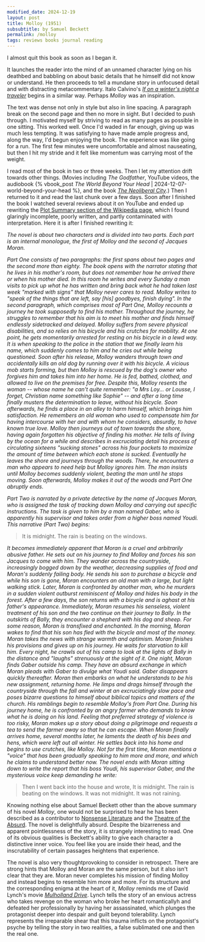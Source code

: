 ```yaml
---
modified_date: 2024-12-19
layout: post
title: Molloy (1951)
subsubtitle: by Samuel Beckett
permalink: /molloy
tags: reviews books journal reading
---
```


I almost quit this book as soon as I began it.
<!--more-->
It launches the reader into the mind of an unnamed character lying on his deathbed and babbling on about basic details that he himself did not know or understand.
He then proceeds to tell a mundane story in unfocused detail and with distracting metacommentary.
Italo Calvino's [_If on a winter's night a traveler_](https://en.wikipedia.org/wiki/If_on_a_winter's_night_a_traveler) begins in a similar way.
Perhaps _Molloy_ was an inspiration.

The text was dense not only in style but also in line spacing.
A paragraph break on the second page and then no more in sight.
But I decided to push through.
I motivated myself by striving to read as many pages as possible in one sitting.
This worked well.
Once I'd waded in far enough, giving up was much less tempting.
It was satisfying to have made ample progress and, along the way, I'd begun enjoying the book.
The experience was like going for a run.
The first few minutes were uncomfortable and almost nauseating, but then I hit my stride and it felt like momentum was carrying most of the weight.

I read most of the book in two or three weeks.
Then I let my attention drift towards other things.
(Movies including _The Godfather_, YouTube videos, the audiobook {% vbook_post _The World Beyond Your Head_ | 2024-12-07-world-beyond-your-head %}, and the book [_The Neoliberal City_](https://www.cornellpress.cornell.edu/book/9780801473036/the-neoliberal-city/).)
Then I returned to it and read the last chunk over a few days.
Soon after I finished the book I watched several reviews about it on YouTube and ended up rewriting the [Plot Summary section of the Wikipedia page](https://en.wikipedia.org/wiki/Molloy_(novel)), which I found glaringly incomplete, poorly written, and partly contaminated with interpretation.
Here it is after I finished rewriting it:

_The novel is about two characters and is divided into two parts. Each part is an internal monologue, the first of Molloy and the second of Jacques Moran._

_Part One consists of two paragraphs: the first spans about two pages and the second more than eighty. The book opens with the narrator stating that he lives in his mother's room, but does not remember how he arrived there or when his mother died. In this room he writes and every Sunday a man visits to pick up what he has written and bring back what he had taken last week "marked with signs" that Molloy never cares to read. Molloy writes to "speak of the things that are left, say [his] goodbyes, finish dying". In the second paragraph, which comprises most of Part One, Molloy recounts a journey he took supposedly to find his mother. Throughout the journey, he struggles to remember that his aim is to meet his mother and finds himself endlessly sidetracked and delayed. Molloy suffers from severe physical disabilities, and so relies on his bicycle and his crutches for mobility. At one point, he gets momentarily arrested for resting on his bicycle in a lewd way. It is when speaking to the police in the station that we finally learn his name, which suddenly comes to him and he cries out while being questioned. Soon after his release, Molloy wanders through town and accidentally kills an old dog by running over it with his bicycle. A vicious mob starts forming, but then Molloy is rescued by the dog's owner who forgives him and takes him into her home. He is fed, bathed, clothed, and allowed to live on the premises for free. Despite this, Molloy resents the woman -- whose name he can't quite remember: "a Mrs Loy... or Lousse, I forget, Christian name something like Sophie" -- and after a long time finally musters the determination to leave, without his bicycle. Soon afterwards, he finds a place in an alley to harm himself, which brings him satisfaction. He remembers an old woman who used to compensate him for having intercourse with her and with whom he considers, absurdly, to have known true love. Molloy then journeys out of town towards the shore, having again forgotten his objective of finding his mother. He tells of living by the ocean for a while and describes in excruciating detail his process of circulating sixteens "sucking stones" across his four pockets to maximize the amount of time between which each stone is sucked. Eventually he leaves the shore and journeys through the woods. There, he encounters a man who appears to need help but Molloy ignores him. The man insists until Molloy becomes suddenly violent, beating the man until he stops moving. Soon afterwards, Molloy makes it out of the woods and Part One abruptly ends._

_Part Two is narrated by a private detective by the name of Jacques Moran, who is assigned the task of tracking down Molloy and carrying out specific instructions. The task is given to him by a man named Gaber, who is apparently his supervisor and takes order from a higher boss named Youdi. This narrative (Part Two) begins:_

> It is midnight. The rain is beating on the windows.

_It becomes immediately apparent that Moran is a cruel and arbitrarily abusive father. He sets out on his journey to find Molloy and forces his son Jacques to come with him. They wander across the countryside, increasingly bogged down by the weather, decreasing supplies of food and Moran's suddenly failing body. He sends his son to purchase a bicycle and while his son is gone, Moran encounters an old man with a large, but light walking stick. Later, Moran is confronted by another man, who he murders in a sudden violent outburst reminiscent of Molloy and hides his body in the forest. After a few days, the son returns with a bicycle and is aghast at his father's appearance. Immediately, Moran resumes his senseless, violent treatment of his son and the two continue on their journey to Bally. In the outskirts of Bally, they encounter a shepherd with his dog and sheep. For some reason, Moran is transfixed and enchanted. In the morning, Moran wakes to find that his son has fled with the bicycle and most of the money. Moran takes the news with strange warmth and optimism. Moran finishes his provisions and gives up on his journey. He waits for starvation to kill him. Every night, he crawls out of his camp to look at the lights of Bally in the distance and "laughs" strenuously at the sight of it. One night, Moran finds Gaber outside his camp. They have an absurd exchange in which Moran pleads with Gaber to divulge what Youdi said. Gaber disappears quickly thereafter. Moran then embarks on what he understands to be his new assignment, returning home. He limps and drags himself through the countryside through the fall and winter at an excruciatingly slow pace and poses bizarre questions to himself about biblical topics and matters of the church. His ramblings begin to resemble Molloy's from Part One. During his journey home, he is confronted by an angry farmer who demands to know what he is doing on his land. Feeling that preferred strategy of violence is too risky, Moran makes up a story about doing a pilgrimage and requests a tea to send the farmer away so that he can escape. When Moran finally arrives home, several months later, he laments the death of his bees and hens, which were left out all winter. He settles back into his home and begins to use crutches, like Molloy. Not for the first time, Moran mentions a "voice" that has been gradually speaking to him more and more, and which he claims to understand better now. The novel ends with Moran sitting down to write the report that his boss Youdi, his supervisor Gaber, and the mysterious voice keep demanding he write:_

> Then I went back into the house and wrote, It is midnight. The rain is beating on the windows. It was not midnight. It was not raining.

Knowing nothing else about Samuel Beckett other than the above summary of his novel _Molloy_, one would not be surprised to hear he has been described as a contributor to [Nonsense Literature](https://en.wikipedia.org/wiki/Literary_nonsense) and the [Theatre of the Absurd](https://en.wikipedia.org/wiki/Theatre_of_the_absurd).
The novel is delightfully absurd.
Despite the bizarreness and apparent pointlessness of the story, it is strangely interesting to read.
One of its obvious qualities is Beckett's ability to give each character a distinctive inner voice.
You feel like you are inside their head, and the inscrutability of certain passages heightens that experience.

The novel is also very thoughtprovoking to consider in retrospect.
There are strong hints that Molloy and Moran are the same person, but it also isn't clear that they are.
Moran never completes his mission of finding Molloy and instead begins to resemble him more and more.
For its structure and the corresponding enigma at the heart of it, _Molloy_ reminds me of David Lynch's movie [_Mulholland Drive_](https://en.wikipedia.org/wiki/Mulholland_Drive_(film)).
Lynch tells the story of an envious actress who takes revenge on the woman who broke her heart romanticallyh and defeated her professionally by having her assassinated, which plunges the protagonist deeper into despair and guilt beyond tolerability.
Lynch represents the irreparable shear that this trauma inflicts on the protagonist's psyche by telling the story in two realities, a false sublimated one and then the real one.